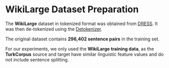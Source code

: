 # WikiLarge Dataset Preparation  

The **WikiLarge** dataset in tokenized format was obtained from [DRESS](https://github.com/XingxingZhang/dress). It was then de-tokenized using the [Detokenizer](https://github.com/sarubi/detokenizer.git).  

The original dataset contains **296,402 sentence pairs** in the training set.  

For our experiments, we only used the **WikiLarge training data**, as the **TurkCorpus** source and target have similar linguistic feature values and do not include sentence splitting.  
